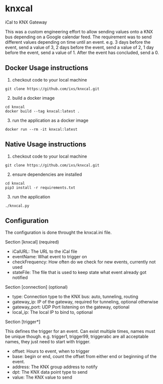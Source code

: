 # knxcal
iCal to KNX Gateway

This was a custom engineering effort to allow sending values onto a KNX bus depending on a Google calendar feed.
The requirement was to send different values depending on time until an event.
e.g. 3 days before the event, send a value of 3,
2 days before the event, send a value of 2,
1 day before the event, send a value of 1.
After the event has concluded, send a 0.


Docker Usage instructions
-------------------------

1. checkout code to your local machine
```
git clone https://github.com/ixs/knxcal.git
```
2. build a docker image
```
cd knxcal
docker build --tag knxcal:latest .
```
3.  run the application as a docker image
```
docker run --rm -it knxcal:latest
```

Native Usage instructions
-------------------------

1. checkout code to your local machine
```
git clone https://github.com/ixs/knxcal.git
```
2. ensure dependencies are installed
```
cd knxcal
pip3 install -r requirements.txt
```
3. run the application
```
./knxcal.py
```


Configuration
-------------

The configuration is done throught the knxcal.ini file.

Section [knxcal] (required)
* iCalURL: The URL to the iCal file
* eventName: What event to trigger on
* checkFrequency: How often do we check for new events, currently not used
* stateFile: The file that is used to keep state what event already got notified

Section [connection] (optional)
* type: Connection type to the KNX bus: auto, tunneling, routing
* gateway_ip: IP of the gateway, required for tunneling, optional otherwise
* gateway_port: UDP Port listening on the gateway, optional
* local_ip: The local IP to bind to, optional

Section [trigger*]

This defines the trigger for an event. Can exist multiple times, names must be unique though. e.g. trigger1, trigger99, triggerabc are all acceptable names, they just need to start with trigger.
* offset: Hours to event, when to trigger
* base: begin or end, count the offset from either end or beginning of the event.
* address: The KNX group address to notify
* dpt: The KNX data point type to send
* value: The KNX value to send
